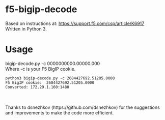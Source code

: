 # f5-bigip-decode
Based on instructions at: https://support.f5.com/csp/article/K6917
<br>
Written in Python 3.
<br>
# Usage
bigip-decode.py -c 0000000000.00000.000
<br>
Where -c is your F5 BigIP cookie.
<br>
```
python3 bigip-decode.py -c 2684427692.51205.0000
F5 BigIP cookie:  2684427692.51205.0000
Converted: 172.29.1.160:1480
```
<br>
<br>
Thanks to dsnezhkov (https://github.com/dsnezhkov) for the suggestions and improvements to make the code more efficient.

